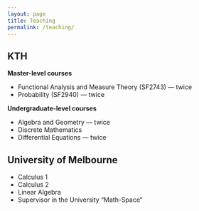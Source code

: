 ```yaml
---
layout: page
title: Teaching
permalink: /teaching/
---
```


## KTH 

**Master-level courses**
- Functional Analysis and Measure Theory (SF2743) — twice
- Probability (SF2940) — twice

**Undergraduate-level courses**
- Algebra and Geometry — twice
- Discrete Mathematics
- Differential Equations — twice

## University of Melbourne 

- Calculus 1
- Calculus 2
- Linear Algebra
- Supervisor in the University “Math-Space”
